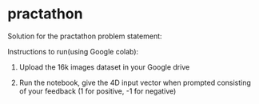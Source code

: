 # practathon
Solution for the practathon problem statement:

<!-- For explanation of the solution, refer this [medium article](https://medium.com/p/283d94f88542#9776-2eb9c8ae202b) and [video](https://www.youtube.com/watch?v=W4TuVaQqBhk) -->

Instructions to run(using Google colab):

1. Upload the 16k images dataset in your Google drive

2. Run the notebook, give the 4D input vector when prompted consisting of your feedback (1 for positive, -1 for negative)
